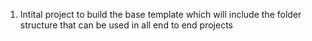 1. Intital project to build the base template which will include the folder structure that can be used in all end to end projects
